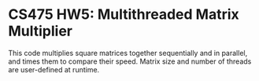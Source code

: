 # CS475 HW5: Multithreaded Matrix Multiplier

This code multiplies square matrices together sequentially and in parallel, and times them to compare their speed. Matrix size and number of threads are user-defined at runtime. 
